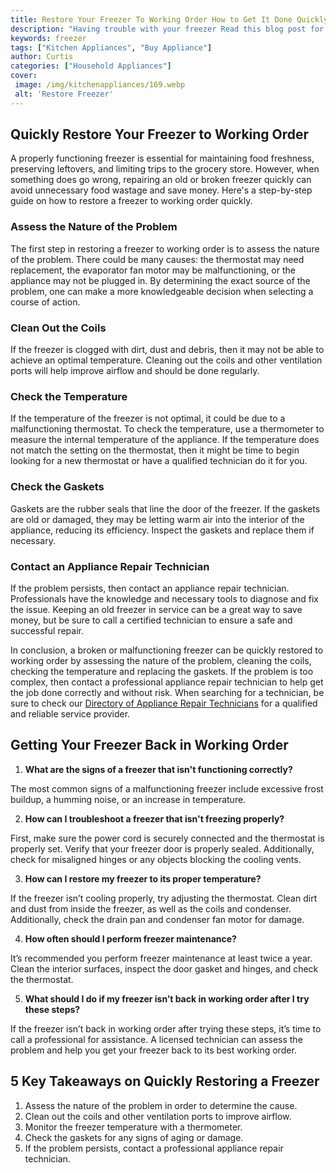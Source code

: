 ```yaml
---
title: Restore Your Freezer To Working Order How to Get It Done Quickly
description: "Having trouble with your freezer Read this blog post for an easy and quick way to restore it to working order Dont let a malfunctioning freezer ruin your day"
keywords: freezer
tags: ["Kitchen Appliances", "Buy Appliance"]
author: Curtis
categories: ["Household Appliances"]
cover: 
 image: /img/kitchenappliances/169.webp
 alt: 'Restore Freezer'
---
```

## Quickly Restore Your Freezer to Working Order
A properly functioning freezer is essential for maintaining food freshness, preserving leftovers, and limiting trips to the grocery store. However, when something does go wrong, repairing an old or broken freezer quickly can avoid unnecessary food wastage and save money. Here's a step-by-step guide on how to restore a freezer to working order quickly.

### Assess the Nature of the Problem
The first step in restoring a freezer to working order is to assess the nature of the problem. There could be many causes: the thermostat may need replacement, the evaporator fan motor may be malfunctioning, or the appliance may not be plugged in. By determining the exact source of the problem, one can make a more knowledgeable decision when selecting a course of action.

### Clean Out the Coils
If the freezer is clogged with dirt, dust and debris, then it may not be able to achieve an optimal temperature. Cleaning out the coils and other ventilation ports will help improve airflow and should be done regularly.

### Check the Temperature
If the temperature of the freezer is not optimal, it could be due to a malfunctioning thermostat. To check the temperature, use a thermometer to measure the internal temperature of the appliance. If the temperature does not match the setting on the thermostat, then it might be time to begin looking for a new thermostat or have a qualified technician do it for you.

### Check the Gaskets
Gaskets are the rubber seals that line the door of the freezer. If the gaskets are old or damaged, they may be letting warm air into the interior of the appliance, reducing its efficiency. Inspect the gaskets and replace them if necessary.

### Contact an Appliance Repair Technician
If the problem persists, then contact an appliance repair technician. Professionals have the knowledge and necessary tools to diagnose and fix the issue. Keeping an old freezer in service can be a great way to save money, but be sure to call a certified technician to ensure a safe and successful repair.

In conclusion, a broken or malfunctioning freezer can be quickly restored to working order by assessing the nature of the problem, cleaning the coils, checking the temperature and replacing the gaskets. If the problem is too complex, then contact a professional appliance repair technician to help get the job done correctly and without risk. When searching for a technician, be sure to check our [Directory of Appliance Repair Technicians](./pages/appliance-repair-technicians) for a qualified and reliable service provider.

## Getting Your Freezer Back in Working Order

1. **What are the signs of a freezer that isn't functioning correctly?**

The most common signs of a malfunctioning freezer include excessive frost buildup, a humming noise, or an increase in temperature. 

2. **How can I troubleshoot a freezer that isn't freezing properly?**

First, make sure the power cord is securely connected and the thermostat is properly set. Verify that your freezer door is properly sealed. Additionally, check for misaligned hinges or any objects blocking the cooling vents. 

3. **How can I restore my freezer to its proper temperature?**

If the freezer isn’t cooling properly, try adjusting the thermostat. Clean dirt and dust from inside the freezer, as well as the coils and condenser. Additionally, check the drain pan and condenser fan motor for damage.

4. **How often should I perform freezer maintenance?**

It’s recommended you perform freezer maintenance at least twice a year. Clean the interior surfaces, inspect the door gasket and hinges, and check the thermostat. 

5. **What should I do if my freezer isn’t back in working order after I try these steps?**

If the freezer isn’t back in working order after trying these steps, it’s time to call a professional for assistance. A licensed technician can assess the problem and help you get your freezer back to its best working order.

## 5 Key Takeaways on Quickly Restoring a Freezer
1. Assess the nature of the problem in order to determine the cause. 
2. Clean out the coils and other ventilation ports to improve airflow.
3. Monitor the freezer temperature with a thermometer.
4. Check the gaskets for any signs of aging or damage.
5. If the problem persists, contact a professional appliance repair technician.
